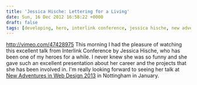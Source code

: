```yaml
---
title: 'Jessica Hische: Lettering for a Living'
date: Sun, 16 Dec 2012 16:58:22 +0000
draft: false
tags: [developing, hero, interlink conference, jessica hische, new adventures in web design, presentation]
---
```


http://vimeo.com/47428975 This morning I had the pleasure of watching this excellent talk from Interlink Conference by Jessica Hische, who has been one of my heroes for a while. I never knew she was so funny and she gave such an excellent presentation about her career and the projects that she has been involved in. I'm really looking forward to seeing her talk at [New Adventures in Web Design 2013](http://2013.newadventuresconf.com/) in Nottingham in January.